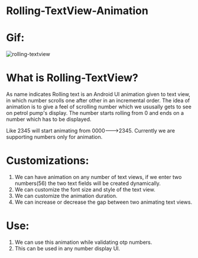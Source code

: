 # Rolling-TextView-Animation

# Gif:
![rolling-textview](https://user-images.githubusercontent.com/20037228/49328085-87f6e300-f590-11e8-98cb-afc364494cff.gif)

# What is Rolling-TextView?
As name indicates Rolling text is an Android UI animation given to text view, in which number scrolls one after other in an incremental order. The idea of animation is to give a feel of scrolling number which we ususally gets to see on petrol pump's display. The number starts rolling from 0 and ends on a number which has to be displayed.

Like 2345 will start animating from 0000--->2345. Currently we are supporting numbers only for animation.

# Customizations:
1. We can have animation on any number of text views, if we enter two numbers(56) the two text fields will be created dynamically.
2. We can customize the font size and style of the text view.
3. We can customize the animation duration.
4. We can increase or decrease the gap between two animating text views.

# Use:
1. We can use this animation while validating otp numbers.
2. This can be used in any number display UI.
